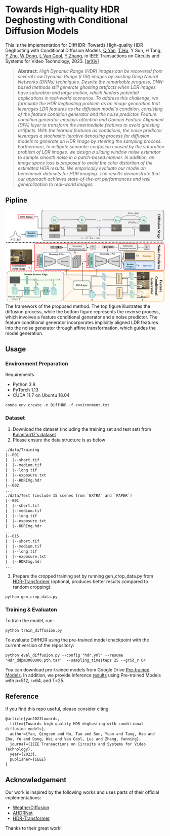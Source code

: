 # Towards High-quality HDR Deghosting with Conditional Diffusion Models

This is the implementation for DiffHDR: Towards High-quality HDR Deghosting with Conditional Diffusion Models, [Q Yan](https://scholar.google.com.hk/citations?hl=zh-CN&user=BSGy3foAAAAJ), [T Hu](https://scholar.google.com.hk/citations?user=BNkFUbsAAAAJ&hl=zh-CN), Y Sun, H Tang, [Y Zhu](https://scholar.google.com.hk/citations?hl=zh-CN&user=NEgnwxkAAAAJ), [W Dong](https://scholar.google.com.hk/citations?hl=zh-CN&user=tkTl3BMAAAAJ&view_op=list_works&sortby=pubdate), [L Van Gool](https://scholar.google.com.hk/citations?hl=zh-CN&user=TwMib_QAAAAJ), [Y Zhang](https://scholar.google.com.hk/citations?hl=zh-CN&user=-wzlS7QAAAAJ), in IEEE Transactions on Circuits and Systems for Video Technology, 2023. 
 [[arXiv](https://arxiv.org/abs/2311.00932)]

> **Abstract:** *High Dynamic Range (HDR) images can be recovered from several Low Dynamic Range (LDR) images by existing Deep Neural Networks (DNNs) techniques.
Despite the remarkable progress, DNN-based methods still generate ghosting artifacts when LDR images have saturation and large motion, which hinders potential applications in real-world scenarios.
To address this challenge, we formulate the HDR deghosting problem as an image generation that leverages LDR features as the diffusion model's condition, consisting of the feature condition generator and the noise predictor.
Feature condition generator employs attention and Domain Feature Alignment (DFA) layer to transform the intermediate features to avoid ghosting artifacts. With the learned features as conditions, the noise predictor leverages a stochastic iterative denoising process for diffusion models to generate an HDR image by steering the sampling process. Furthermore, to mitigate semantic confusion caused by the saturation problem of LDR images, we design a sliding window noise estimator to sample smooth noise in a patch-based manner. In addition, an image space loss is proposed to avoid the color distortion of the estimated HDR results. We empirically evaluate our model on benchmark datasets for HDR imaging. The results demonstrate that our approach achieves state-of-the-art performances and well generalization to real-world images.*

## Pipline
![Illustrating the architecture of the proposed method](./figs/framework.png)
The framework of the proposed method. The top figure illustrates the diffusion process, while the bottom figure represents the reverse process, which involves a feature conditional generator and a noise predictor. The feature conditional generator incorporates implicitly aligned LDR features into the noise generator through affine transformation, which guides the model generation.

## Usage

### Environment Preparation
Requirements
* Python 3.9
* PyTorch 1.13
* CUDA 11.7 on Ubuntu 18.04
```
conda env create -n DiffHDR -f environment.txt
```
### Dataset
1. Download the dataset (including the training set and test set) from [Kalantari17's dataset](https://cseweb.ucsd.edu/~viscomp/projects/SIG17HDR/)
2. Please ensure the data structure is as below
```
./data/Training
|--001
|  |--short.tif
|  |--medium.tif
|  |--long.tif
|  |--exposure.txt
|  |--HDRImg.hdr
|--002
...
./data/Test (include 15 scenes from `EXTRA` and `PAPER`)
|--001
|  |--short.tif
|  |--medium.tif
|  |--long.tif
|  |--exposure.txt
|  |--HDRImg.hdr
...
|--015
|  |--short.tif
|  |--medium.tif
|  |--long.tif
|  |--exposure.txt
|  |--HDRImg.hdr
...
```
3. Prepare the cropped training set by running gen_crop_data.py from [HDR-Transformer](https://github.com/liuzhen03/HDR-Transformer-PyTorch) (optional, produces better results compared to random cropping):
```
python gen_crop_data.py
```
### Training & Evaluaton

To train the model, run:
```
python train_diffusion.py
```
To evaluate DiffHDR using the pre-trained model checkpoint with the current version of the repository:
```
python eval_diffusion.py --config "hdr.yml" --resume 'Hdr_ddpm3000000.pth.tar'  --sampling_timesteps 25 --grid_r 64
```

You can download pre-trained models from Google Drive
[Pre-trained Models](https://drive.google.com/file/d/1UwmxS20GAzBtU5G6NRJAQADmIyCZPPDE/view?usp=drive_link). 
In addition, we provide inference [results](https://drive.google.com/drive/folders/1jHjhyXkt_0uMhz2BeWBJ7h-YhRGF97r_?usp=sharing) using Pre-trained Models with p=512, r=64, and T=25.

## Reference
If you find this repo useful, please consider citing:
```
@article{yan2023towards,
  title={Towards high-quality HDR deghosting with conditional diffusion models},
  author={Yan, Qingsen and Hu, Tao and Sun, Yuan and Tang, Hao and Zhu, Yu and Dong, Wei and Van Gool, Luc and Zhang, Yanning},
  journal={IEEE Transactions on Circuits and Systems for Video Technology},
  year={2023},
  publisher={IEEE}
}
```
## Acknowledgement
Our work is inspired by the following works and uses parts of their official implementations:
* [WeatherDiffusion](https://github.com/IGITUGraz/WeatherDiffusion)
* [AHDRNet](https://github.com/qingsenyangit/AHDRNet)
* [HDR-Transformer](https://github.com/liuzhen03/HDR-Transformer-PyTorch)

Thanks to their great work!
